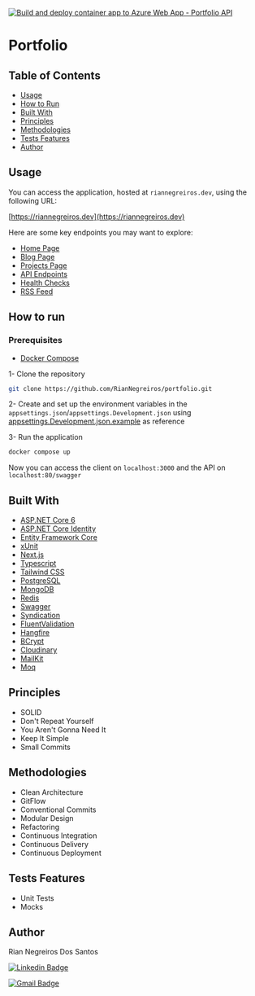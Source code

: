 [![Build and deploy container app to Azure Web App - Portfolio API](https://github.com/RianNegreiros/portfolio/actions/workflows/portfolio-api.yml/badge.svg)](https://github.com/RianNegreiros/portfolio/actions/workflows/portfolio-api.yml)

# Portfolio

## Table of Contents

- [Usage](#usage)
- [How to Run](#how-to-run)
- [Built With](#built-with)
- [Principles](#principles)
- [Methodologies](#methodologies)
- [Tests Features](#tests-features)
- [Author](#author)

## Usage

You can access the application, hosted at `riannegreiros.dev`, using the following URL:

[https://riannegreiros.dev](https://riannegreiros.dev)

Here are some key endpoints you may want to explore:

- [Home Page](https://riannegreiros.dev)
- [Blog Page](https://riannegreiros.dev/posts)
- [Projects Page](https://riannegreiros.dev/projects)
- [API Endpoints](https://rnds-portfolio-api.azurewebsites.net/swagger/index.html)
- [Health Checks](https://rnds-portfolio-api.azurewebsites.net/api/health)
- [RSS Feed](https://rnds-portfolio-api.azurewebsites.net/api/rss)

## How to run

### Prerequisites

- [Docker Compose](https://docs.docker.com/compose/gettingstarted/)

1- Clone the repository

```bash
git clone https://github.com/RianNegreiros/portfolio.git
```

2- Create and set up the environment variables in the `appsettings.json`/`appsettings.Development.json` using [appsettings.Development.json.example](https://github.com/RianNegreiros/portfolio/blob/main/backend/Backend.API/appsettings.Development.json.example) as reference

3- Run the application

```bash
docker compose up
```

Now you can access the client on `localhost:3000` and the API on `localhost:80/swagger`

## Built With

- [ASP.NET Core 6](https://dotnet.microsoft.com/en-us/download/dotnet/6.0)
- [ASP.NET Core Identity](https://learn.microsoft.com/en-us/aspnet/core/security/authentication/identity?view=aspnetcore-7.0&tabs=visual-studio)
- [Entity Framework Core](https://learn.microsoft.com/en-us/ef/core/get-started/overview/install)
- [xUnit](https://xunit.net/#documentation)
- [Next.js](https://nextjs.org/docs)
- [Typescript](https://www.typescriptlang.org/docs)
- [Tailwind CSS](https://tailwindcss.com/docs/installation)
- [PostgreSQL](https://www.postgresql.org/about)
- [MongoDB](https://www.mongodb.com/atlas/database)
- [Redis](https://redis.io/docs/getting-started)
- [Swagger](https://learn.microsoft.com/pt-br/aspnet/core/tutorials/web-api-help-pages-using-swagger?view=aspnetcore-6.0)
- [Syndication](https://www.nuget.org/packages/System.ServiceModel.Syndication/)
- [FluentValidation](https://www.nuget.org/packages/FluentValidation/)
- [Hangfire](https://www.nuget.org/packages/Hangfire/)
- [BCrypt](https://www.nuget.org/packages/BCrypt.Net-Next/)
- [Cloudinary](https://www.nuget.org/packages/CloudinaryDotNet/)
- [MailKit](https://www.nuget.org/packages/MailKit/)
- [Moq](https://www.nuget.org/packages/Moq/)

## Principles

- SOLID
- Don't Repeat Yourself
- You Aren't Gonna Need It
- Keep It Simple
- Small Commits

## Methodologies

- Clean Architecture
- GitFlow
- Conventional Commits
- Modular Design
- Refactoring
- Continuous Integration
- Continuous Delivery
- Continuous Deployment

## Tests Features

- Unit Tests
- Mocks

## Author

Rian Negreiros Dos Santos

[![Linkedin Badge](https://img.shields.io/badge/-RianNegreiros-blue?style=flat-square&logo=Linkedin&logoColor=white&link=https://www.linkedin.com/in/tgmarinho/)](https://www.linkedin.com/in/riannegreiros/)

[![Gmail Badge](https://img.shields.io/badge/-riannegreiros@gmail.com-c14438?style=flat-square&logo=Gmail&logoColor=white&link=mailto:tgmarinho@gmail.com)](mailto:riannegreiros@gmail.com)

